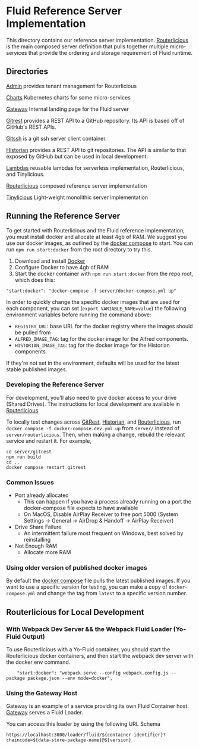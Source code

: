 # Fluid Reference Server Implementation

This directory contains our reference server implementation. [Routerlicious](./routerlicious) is the main composed server definition that pulls together multiple micro-services that provide the ordering and storage requirement of Fluid runtime.

## Directories

[Admin](./admin) provides tenant management for Routerlicious

[Charts](./charts) Kubernetes charts for some micro-services

[Gateway](./gateway) Internal landing page for the Fluid server

[Gitrest](./gitrest) provides a REST API to a GitHub repository. Its API is based off of GitHub's REST APIs.

[Gitssh](./gitssh) is a git ssh server client container.

[Historian](./historian) provides a REST API to git repositories. The API is similar to that exposed by GitHub but can be used in local development.

[Lambdas](./routerlicious/packages/lambdas) reusable lambdas for serverless implementation, Routerlicious, and Tinylicious.

[Routerlicious](./routerlicious) composed reference server implementation

[Tinylicious](./tinylicious) Light-weight monolithic server implementation

## Running the Reference Server

To get started with Routerlicious and the Fluid reference implementation, you must install docker and allocate at least 4gb of RAM. We suggest you use our docker images, as outlined by the [docker compose](./docker-compose.yml) to start. You can run `npm run start:docker` from the root directory to try this.

1. Download and install [Docker](https://docs.docker.com/desktop/)
2. Configure Docker to have 4gb of RAM
3. Start the docker container with `npm run start:docker` from the repo root, which does this:

```
"start:docker": "docker-compose -f server/docker-compose.yml up"
```

In order to quickly change the specific docker images that are used for each component, you can set (`export VARIABLE_NAME=value`)
the following environment variables before running the command above:

-   `REGISTRY_URL`: base URL for the docker registry where the images should be pulled from
-   `ALFRED_IMAGE_TAG`: tag for the docker image for the Alfred components.
-   `HISTORIAN_IMAGE_TAG`: tag for the docker image for the Historian components.

If they're not set in the environment, defaults will be used for the latest stable published images.

### Developing the Reference Server

For development, you'll also need to give docker access to your drive (Shared Drives). The instructions for local development are available in [Routerlicious](./routerlicious).

To locally test changes across [GitRest](./gitrest), [Historian](./historian), and [Routerlicious](./routerlicious), run `docker compose -f docker-compose.dev.yml up` from `server/` instead of `server/routerlicious`. Then, when making a change, rebuild the relevant service and restart it. For example,

```shell
cd server/gitrest
npm run build
cd ..
docker compose restart gitrest
```

### Common Issues

-   Port already allocated
    -   This can happen if you have a process already running on a port the docker-compose file expects to have available
    -   On MacOS, Disable AirPlay Receiver to free port 5000 (System Settings -> General -> AirDrop & Handoff -> AirPlay Receiver)
-   Drive Share Failure
    -   An intermittent failure most frequent on Windows, best solved by reinstalling
-   Not Enough RAM
    -   Allocate more RAM

### Using older version of published docker images

By default the [docker compose](./docker-compose.yml) file pulls the latest published images. If you want to use a specific version for testing, you can make a copy of `docker-compose.yml` and change the tag from `latest` to a specific version number.

## Routerlicious for Local Development

### With Webpack Dev Server && the Webpack Fluid Loader (Yo-Fluid Output)

To use Routerlicious with a Yo-Fluid container, you should start the Routerlicious docker containers, and then start the webpack dev server with the docker env command.

```
    "start:docker": "webpack serve --config webpack.config.js --package package.json --env mode=docker",
```

### Using the Gateway Host

Gateway is an example of a service providing its own Fluid Container host. [Gateway](./gateway) serves a Fluid Loader.

You can access this loader by using the following URL Schema

```
https://localhost:3000/loader/fluid/${container-identifier}?chaincode=${data-store-package-name}@${version}
```
